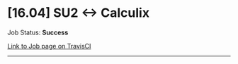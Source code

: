 # [16.04] SU2 <-> Calculix

Job Status: **Success**

[Link to Job page on TravisCI](https://travis-ci.org/precice/systemtests/jobs/641770041)

---